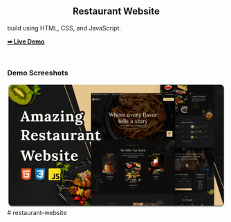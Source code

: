 

  <h2 align="center">Restaurant Website</h2>
build using HTML, CSS, and JavaScript.

  <a href="https://res-web-by.vercel.app"><strong>➥ Live Demo</strong></a>

</div>

<br />

### Demo Screeshots

![Desktop Demo](./readme-images/desktop.png "Desktop Demo")
#   r e s t a u r a n t - w e b s i t e 
 
 
